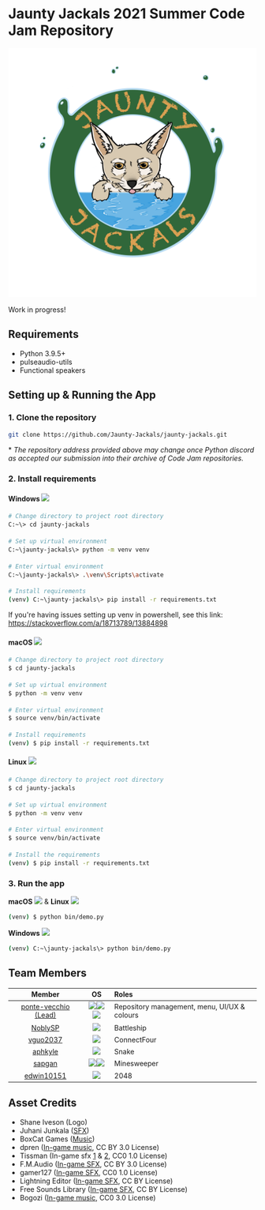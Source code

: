 # Jaunty Jackals 2021 Summer Code Jam Repository

<div style="text-align: center;">

![logo+big](bin/utils/graphics/jackal_logo_big.png)

</div>

Work in progress!

## Requirements

- Python 3.9.5+
- pulseaudio-utils
- Functional speakers

## Setting up & Running the App

### 1. Clone the repository

```sh
git clone https://github.com/Jaunty-Jackals/jaunty-jackals.git
```

\* *The repository address provided above may change once Python discord as accepted our submission into their archive of Code Jam repositories.*

### 2. Install requirements

#### Windows <img src="https://upload.wikimedia.org/wikipedia/commons/thumb/8/87/Windows_logo_-_2021.svg/1920px-Windows_logo_-_2021.svg.png" width="16">

```sh
# Change directory to project root directory
C:~\> cd jaunty-jackals

# Set up virtual environment
C:~\jaunty-jackals\> python -m venv venv

# Enter virtual environment
C:~\jaunty-jackals\> .\venv\Scripts\activate

# Install requirements
(venv) C:~\jaunty-jackals\> pip install -r requirements.txt
```
If you're having issues setting up venv in powershell, see this link:
https://stackoverflow.com/a/18713789/13884898

#### macOS <img src="https://upload.wikimedia.org/wikipedia/commons/8/84/Apple_Computer_Logo_rainbow.svg" width="16">

```sh
# Change directory to project root directory
$ cd jaunty-jackals

# Set up virtual environment
$ python -m venv venv

# Enter virtual environment
$ source venv/bin/activate

# Install requirements
(venv) $ pip install -r requirements.txt
```

#### Linux <img src="https://upload.wikimedia.org/wikipedia/commons/thumb/2/2f/Tux_Classic_flat_look_3D.svg/1920px-Tux_Classic_flat_look_3D.svg.png" width="16">

```sh
# Change directory to project root directory
$ cd jaunty-jackals

# Set up virtual environment
$ python -m venv venv

# Enter virtual environment
$ source venv/bin/activate

# Install the requirements
(venv) $ pip install -r requirements.txt
```

### 3. Run the app

**macOS** <img src="https://upload.wikimedia.org/wikipedia/commons/8/84/Apple_Computer_Logo_rainbow.svg" width="16"> & **Linux** <img src="https://upload.wikimedia.org/wikipedia/commons/thumb/2/2f/Tux_Classic_flat_look_3D.svg/1920px-Tux_Classic_flat_look_3D.svg.png" width="16">

```sh
(venv) $ python bin/demo.py
```

**Windows** <img src="https://upload.wikimedia.org/wikipedia/commons/thumb/8/87/Windows_logo_-_2021.svg/1920px-Windows_logo_-_2021.svg.png" width="16">

```sh
(venv) C:~\jaunty-jackals\> python bin/demo.py
```

## Team Members

| Member | OS | Roles |
| :---: | :---: | :--- |
| [ponte-vecchio (Lead)](https://github.com/ponte-vecchio) | <img src="https://upload.wikimedia.org/wikipedia/commons/8/84/Apple_Computer_Logo_rainbow.svg" width="24"><img src="https://archlinux.org/logos/archlinux-icon-crystal-64.svg" width="24"><img src="https://upload.wikimedia.org/wikipedia/commons/thumb/6/66/Openlogo-debianV2.svg/1654px-Openlogo-debianV2.svg.png" width="24"> | Repository management, menu, UI/UX & colours |
| [NoblySP](https://github.com/NoblySP) |<img src="https://upload.wikimedia.org/wikipedia/commons/thumb/8/87/Windows_logo_-_2021.svg/1920px-Windows_logo_-_2021.svg.png" width="24">| Battleship|
| [vguo2037](https://github.com/vguo2037) |<img src="https://upload.wikimedia.org/wikipedia/commons/8/84/Apple_Computer_Logo_rainbow.svg" width="24">| ConnectFour |
| [aphkyle](https://github.com/aphkyle) |<img src="https://upload.wikimedia.org/wikipedia/commons/thumb/8/87/Windows_logo_-_2021.svg/1920px-Windows_logo_-_2021.svg.png" width="24">| Snake |
| [sapgan](https://github.com/sapgan) |<img src="https://upload.wikimedia.org/wikipedia/commons/thumb/9/9e/UbuntuCoF.svg/2048px-UbuntuCoF.svg.png" width="24"><img src="https://upload.wikimedia.org/wikipedia/commons/4/4b/Kali_Linux_2.0_wordmark.svg" height="24">| Minesweeper |
| [edwin10151](https://github.com/edwin10151) |<img src="https://upload.wikimedia.org/wikipedia/commons/thumb/8/87/Windows_logo_-_2021.svg/1920px-Windows_logo_-_2021.svg.png" width="24">| 2048 |

## Asset Credits

- Shane Iveson (Logo)
- Juhani Junkala ([SFX](https://juhanijunkala.com/))
- BoxCat Games ([Music](https://freemusicarchive.org/music/BoxCat_Games))
- dpren ([In-game music](https://freesound.org/people/dpren/sounds/320685/), CC BY 3.0 License)
- Tissman (In-game sfx [1](https://freesound.org/people/Tissman/sounds/534815/) & [2](https://freesound.org/people/Tissman/sounds/534823/), CC0 1.0 License)
- F.M.Audio ([In-game SFX](https://freesound.org/people/F.M.Audio/sounds/557141/), CC BY 3.0 License)
- gamer127 ([In-game SFX](https://freesound.org/people/gamer127/sounds/457547/), CC0 1.0 License)
- Lightning Editor ([In-game SFX](https://www.youtube.com/watch?v=HTXiJpCDiH4), CC BY License)
- Free Sounds Library ([In-game SFX](https://www.youtube.com/watch?v=DroVubuGaGk), CC BY License)
- Bogozi ([In-game music](https://commons.wikimedia.org/wiki/File:Tetris_theme.ogg), CC0 3.0 License)
